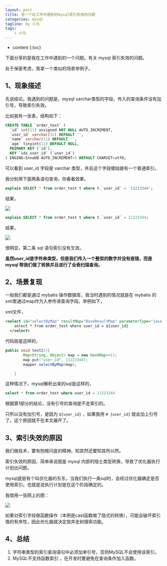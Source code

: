 ```yaml
---
layout: post
title: 说一个在工作中遇到的mysql索引失效的问题
categories: mysql
tagline: by 小马
tags:
    - 小马
---
```


* content
{:toc}

下面分享的是我在工作中遇到的一个问题。有关 mysql 索引失效的问题。
<!--more-->

处于保密考虑，我拿一个类似的场景举例子。

## 1、现象描述
先说结论。我遇到的问题是，mysql varchar类型的字段，传入的查询条件没有加引号，导致索引失效。

比如我有一张表，结构如下：

```sql
CREATE TABLE `order_test` (
  `id` int(11) unsigned NOT NULL AUTO_INCREMENT,
  `user_id` varchar(32) DEFAULT '',
  `name` varchar(11) DEFAULT '',
  `age` tinyint(11) DEFAULT NULL,
  PRIMARY KEY (`id`),
  KEY `idx_user_id` (`user_id`)
) ENGINE=InnoDB AUTO_INCREMENT=5 DEFAULT CHARSET=utf8;
```

可以看到 user_id 字段是 varchar 类型，并且这个字段傻姑娘有一个普通索引。

我分别用下面两条语句查询，你看看效果，
```sql
explain SELECT * from order_test t where t.`user_id` = '11223344';
```
结果，

![](http://www.justdojava.com/assets/images/2019/java/image_xiaoma/mysql-index-nouse/1.png)

```sql
explain SELECT * from order_test t where t.`user_id` = 11223344;
```
结果，


![](http://www.justdojava.com/assets/images/2019/java/image_xiaoma/mysql-index-nouse/2.png)

很明显，第二条 sql 语句索引没有生效。

**虽然user_id是字符串类型，但是我们传入一个整型的数字并没有报错，而是 mysql 帮我们做了转换并且进行了全表扫描查询。**

## 2、场景复现
一般我们都是通过 mybatis 操作数据库，我当时遇到的情况就是在 mybatis 的xml里通过map作为入参传递查询字段。举例如下，

xml文件，
```xml
<select id="selectByMap" resultMap="BaseResultMap" parameterType="java.util.Map" >
    select * from order_test where user_id = ${user_id}
  </select>
```

代码层是这样的，
```java
public void test2(){
        Map<String, Object> map = new HashMap<>();
        map.put("user_id", 11223344);
        mapper.selectByMap(map);

    }
```
这种情况下，mysql解析出来的sql是这样的，
```sql
select * from order_test where user_id = 11223344
```
根据第1部分的结论，没有引号的查询是不走索引的。

只所以没有加引号，是因为 `${user_id}` ，如果我用 `#
{user_id}` 就会加上引号了。这个原因就不在本文展开了。


## 3、索引失效的原因
我们做技术，要有刨根问底的精神。知其然还要知其所以然。

索引失效的原因，简单来说就是 mysql 内部的隐士类型转换，导致了优化器执行计划出问题。

mysql底层有个叫优化器的东东，当我们执行一条sql时，会经过优化器确定是否使用索引。也就是说执行计划是在这个阶段确定的。

我借用一张网上的图：

![](http://www.justdojava.com/assets/images/2019/java/image_xiaoma/mysql-index-nouse/3.png)


如果对索引字段做函数操作（本例是cast函数做了隐式的转换），可能会破坏索引值的有序性，因此优化器就决定放弃走树搜索功能。

## 4、总结

1. 字符串类型的索引查询语句中必须加单引号，否则MySQL不会使用该索引。
2. MySQL不支持函数索引 ，在开发时要避免在查询条件加入函数。
